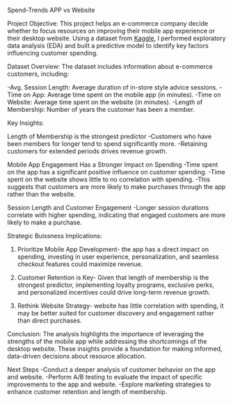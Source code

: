 Spend-Trends APP vs Website

Project Objective:
This project helps an e-commerce company decide whether to focus resources on improving their mobile app experience or their desktop website. Using a dataset from [Kaggle](https://www.kaggle.com/datasets/kolawale/focusing-on-mobile-app-or-website), I performed exploratory data analysis (EDA) and built a predictive model to identify key factors influencing customer spending.

Dataset Overview:
The dataset includes information about e-commerce customers, including:

-Avg. Session Length: Average duration of in-store style advice sessions.
-Time on App: Average time spent on the mobile app (in minutes).
-Time on Website: Average time spent on the website (in minutes).
-Length of Membership: Number of years the customer has been a member.

Key Insights:

Length of Membership is the strongest predictor
-Customers who have been members for longer tend to spend significantly more.
-Retaining customers for extended periods drives revenue growth.

Mobile App Engagement Has a Stronger Impact on Spending
-Time spent on the app has a significant positive influence on customer spending.
-Time spent on the website shows little to no correlation with spending.
-This suggests that customers are more likely to make purchases through the app rather than the website.

Session Length and Customer Engagement 
-Longer session durations correlate with higher spending, indicating that engaged customers are more likely to make a purchase.

Strategic Buissness Implications:

1. Prioritize Mobile App Development- the app has a direct impact on spending, investing in user experience, personalization, and seamless checkout features could 
   maximize revenue.

2. Customer Retention is Key- Given that length of membership is the strongest predictor, implementing loyalty programs, exclusive perks, and personalized incentives could 
   drive long-term revenue growth.

3. Rethink Website Strategy- website has little correlation with spending, it may be better suited for customer discovery and engagement rather than direct 
   purchases.

Conclusion:
The analysis highlights the importance of leveraging the strengths of the mobile app while addressing the shortcomings of the desktop website. These insights provide a foundation for making informed, data-driven decisions about resource allocation.

Next Steps
-Conduct a deeper analysis of customer behavior on the app and website.
-Perform A/B testing to evaluate the impact of specific improvements to the app and website.
-Explore marketing strategies to enhance customer retention and length of membership.

